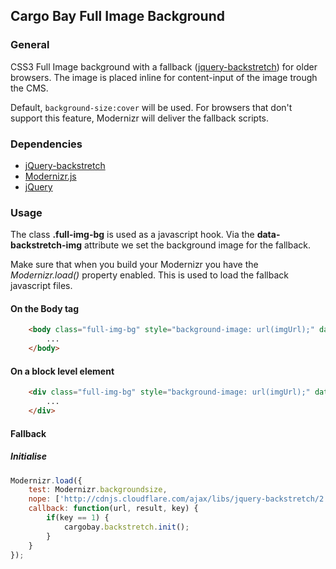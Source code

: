 ## Cargo Bay Full Image Background

### General
CSS3 Full Image background with a fallback ([jquery-backstretch](https://github.com/srobbin/jquery-backstretch, 'jquery-backstretch')) for older browsers.
The image is placed inline for content-input of the image trough the CMS.

Default, `background-size:cover` will be used. For browsers that don't support this feature, Modernizr will deliver the fallback scripts.



### Dependencies
- [jQuery-backstretch](https://github.com/srobbin/jquery-backstretch)
- [Modernizr.js](http://modernizr.com/)
- [jQuery](http://jquery.com/)



### Usage
The class **.full-img-bg** is used as a javascript hook.
Via the **data-backstretch-img** attribute we set the background image for the fallback.

Make sure that when you build your Modernizr you have the *Modernizr.load()* property enabled. This is used to load the fallback javascript files.



#### On the Body tag
```html
    <body class="full-img-bg" style="background-image: url(imgUrl);" data-backstretch-img="imgUrl">
        ...
    </body>
```
#### On a block level element
```html
    <div class="full-img-bg" style="background-image: url(imgUrl);" data-backstretch-img="imgUrl">
        ...
    </div>
```



#### Fallback
##### Initialise
```javascript
Modernizr.load({
    test: Modernizr.backgroundsize,
    nope: ['http://cdnjs.cloudflare.com/ajax/libs/jquery-backstretch/2.0.4/jquery.backstretch.min.js', '../js/full-img-bg.js'],
    callback: function(url, result, key) {
        if(key == 1) {
            cargobay.backstretch.init();
        }
    }
});
```
